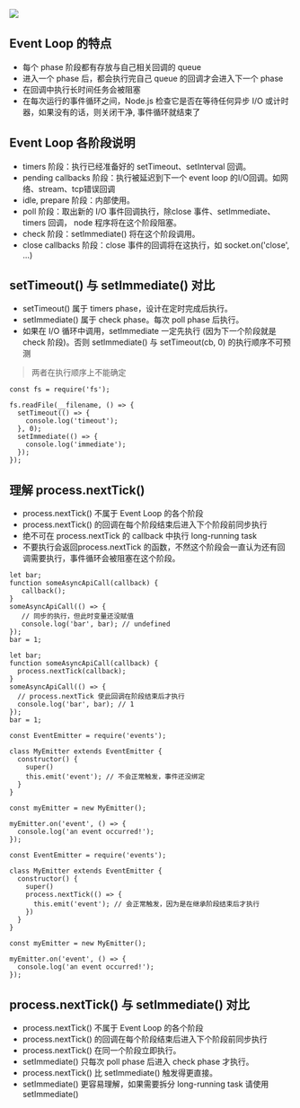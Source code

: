 ![](https://upload-images.jianshu.io/upload_images/2155778-00aaaa2a79f56541.png?imageMogr2/auto-orient/strip|imageView2/2/w/1200/format/webp)

## Event Loop 的特点

 - 每个 phase 阶段都有存放与自己相关回调的 queue
 - 进入一个 phase 后，都会执行完自己 queue 的回调才会进入下一个 phase
 - 在回调中执行长时间任务会被阻塞
 - 在每次运行的事件循环之间，Node.js 检查它是否在等待任何异步 I/O 或计时器，如果没有的话，则关闭干净, 事件循环就结束了

 ## Event Loop 各阶段说明

  - timers 阶段：执行已经准备好的 setTimeout、setInterval 回调。
  - pending callbacks 阶段：执行被延迟到下一个 event loop 的I/O回调。如网络、stream、tcp错误回调
  - idle, prepare 阶段：内部使用。
  - poll 阶段：取出新的 I/O 事件回调执行，除close 事件、setImmediate、timers 回调， node 程序将在这个阶段阻塞。
  - check 阶段：setImmediate() 将在这个阶段调用。
  - close callbacks 阶段：close 事件的回调将在这执行，如 socket.on('close', ...)

## setTimeout() 与 setImmediate() 对比

 - setTimeout() 属于 timers phase，设计在定时完成后执行。
 - setImmediate() 属于 check phase。每次 poll phase 后执行。
 - 如果在 I/O 循环中调用，setImmediate 一定先执行 (因为下一个阶段就是 check 阶段)。否则 setImmediate() 与 setTimeout(cb, 0) 的执行顺序不可预测
 > 两者在执行顺序上不能确定

```
const fs = require('fs');

fs.readFile(__filename, () => {
  setTimeout(() => {
    console.log('timeout');
  }, 0);
  setImmediate(() => {
    console.log('immediate');
  });
});
```

## 理解 process.nextTick()

 - process.nextTick() 不属于 Event Loop 的各个阶段
 - process.nextTick() 的回调在每个阶段结束后进入下个阶段前同步执行
 - 绝不可在 process.nextTick 的 callback 中执行 long-running task
 - 不要执行会返回process.nextTick 的函数，不然这个阶段会一直认为还有回调需要执行，事件循环会被阻塞在这个阶段。
 ```
let bar;
function someAsyncApiCall(callback) { 
	callback(); 
}
someAsyncApiCall(() => {
	// 同步的执行，但此时变量还没赋值
	console.log('bar', bar); // undefined
});
bar = 1;
 ```

```
let bar;
function someAsyncApiCall(callback) {
  process.nextTick(callback);
}
someAsyncApiCall(() => {
  // process.nextTick 使此回调在阶段结束后才执行
  console.log('bar', bar); // 1
});
bar = 1;
```

```
const EventEmitter = require('events');

class MyEmitter extends EventEmitter {
  constructor() {
    super()
    this.emit('event'); // 不会正常触发，事件还没绑定
  }
}

const myEmitter = new MyEmitter();

myEmitter.on('event', () => {
  console.log('an event occurred!');
});
```

```
const EventEmitter = require('events');

class MyEmitter extends EventEmitter {
  constructor() {
    super()
    process.nextTick(() => {
      this.emit('event'); // 会正常触发，因为是在继承阶段结束后才执行
    })
  }
}

const myEmitter = new MyEmitter();

myEmitter.on('event', () => {
  console.log('an event occurred!');
});
```

## process.nextTick() 与 setImmediate() 对比

 - process.nextTick() 不属于 Event Loop 的各个阶段
 - process.nextTick() 的回调在每个阶段结束后进入下个阶段前同步执行
 - process.nextTick() 在同一个阶段立即执行。
 - setImmediate() 只每次 poll phase 后进入 check phase 才执行。
 - process.nextTick() 比 setImmediate() 触发得更直接。
 - setImmediate() 更容易理解，如果需要拆分 long-running task 请使用 setImmediate()
